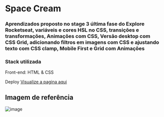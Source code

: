 <h1>Space Cream</h1>


<h3>Aprendizados proposto no stage 3 última fase do Explore Rocketseat, variáveis e cores HSL no CSS, transições e transformações, Animações com CSS, Versão desktop com CSS Grid, adicionando filtros em imagens com CSS e ajustando texto com CSS clamp, Mobile First e Grid com Animações </h3>


<h3>Stack utilizada</h3>

Front-end: HTML & CSS

Deploy <a href="#" target="_blank">Visualize a pagina aqui</a>

 <h2>Imagem de referência</h2>
 
![image](https://user-images.githubusercontent.com/108701750/189451347-73444504-cc39-46b9-a150-8cceb4619200.png)

